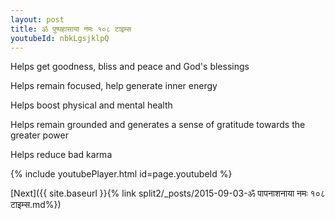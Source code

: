```yaml
---
layout: post
title: ॐ पुष्पहासाया नमः १०८ टाइम्स
youtubeId: nbkLgsjklpQ
---
```

 
 
Helps get goodness, bliss and peace and God's blessings
 
Helps remain focused, help generate inner energy 
 
Helps boost physical and mental health 
 
Helps remain grounded and generates a sense of gratitude towards the greater power 
 
Helps reduce bad karma
 
 
 
 


{% include youtubePlayer.html id=page.youtubeId %}
 
[Next]({{ site.baseurl }}{% link  split2/_posts/2015-09-03-ॐ पापनाशनाया नमः १०८ टाइम्स.md%})
 
